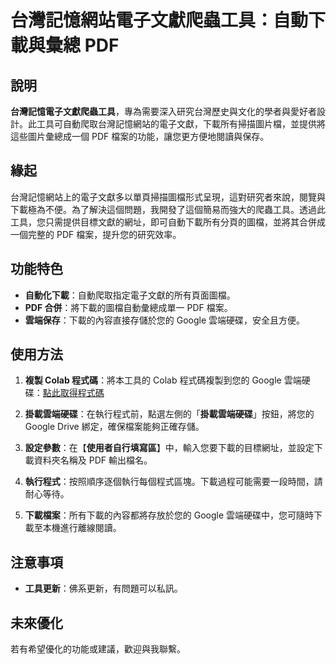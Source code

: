 # 台灣記憶網站電子文獻爬蟲工具：自動下載與彙總 PDF

## 說明

**台灣記憶電子文獻爬蟲工具**，專為需要深入研究台灣歷史與文化的學者與愛好者設計。此工具可自動爬取台灣記憶網站的電子文獻，下載所有掃描圖片檔，並提供將這些圖片彙總成一個 PDF 檔案的功能，讓您更方便地閱讀與保存。

## 緣起

台灣記憶網站上的電子文獻多以單頁掃描圖檔形式呈現，這對研究者來說，閱覽與下載極為不便。為了解決這個問題，我開發了這個簡易而強大的爬蟲工具。透過此工具，您只需提供目標文獻的網址，即可自動下載所有分頁的圖檔，並將其合併成一個完整的 PDF 檔案，提升您的研究效率。

## 功能特色

- **自動化下載**：自動爬取指定電子文獻的所有頁面圖檔。
- **PDF 合併**：將下載的圖檔自動彙總成單一 PDF 檔案。
- **雲端保存**：下載的內容直接存儲於您的 Google 雲端硬碟，安全且方便。

## 使用方法

1. **複製 Colab 程式碼**：將本工具的 Colab 程式碼複製到您的 Google 雲端硬碟：[點此取得程式碼](https://colab.research.google.com/drive/1zVqlCP1pbMoH2r_dfNlOUsS93EFbUXEx#scrollTo=nm8GPNZ849Js&uniqifier=1)

2. **掛載雲端硬碟**：在執行程式前，點選左側的「**掛載雲端硬碟**」按鈕，將您的 Google Drive 綁定，確保檔案能夠正確存儲。

3. **設定參數**：在【**使用者自行填寫區**】中，輸入您要下載的目標網址，並設定下載資料夾名稱及 PDF 輸出檔名。

4. **執行程式**：按照順序逐個執行每個程式區塊。下載過程可能需要一段時間，請耐心等待。

5. **下載檔案**：所有下載的內容都將存放於您的 Google 雲端硬碟中，您可隨時下載至本機進行離線閱讀。

## 注意事項

- **工具更新**：佛系更新，有問題可以私訊。

## 未來優化

若有希望優化的功能或建議，歡迎與我聯繫。
